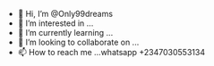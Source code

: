 - 👋 Hi, I’m @Only99dreams
- 👀 I’m interested in ...
- 🌱 I’m currently learning ...
- 💞️ I’m looking to collaborate on ...
- 📫 How to reach me ...whatsapp +2347030553134

<!---
Only99dreams/Only99dreams is a ✨ special ✨ repository because its `README.md` (this file) appears on your GitHub profile.
You can click the Preview link to take a look at your changes.
--->
